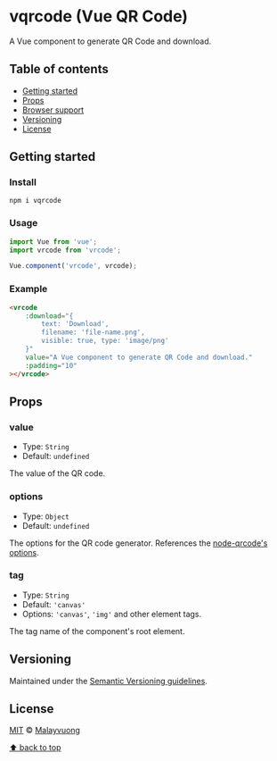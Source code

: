 # vqrcode (Vue QR Code)

A Vue component to generate QR Code and download.

## Table of contents

- [Getting started](#getting-started)
- [Props](#props)
- [Browser support](#browser-support)
- [Versioning](#versioning)
- [License](#license)

## Getting started

### Install
```shell
npm i vqrcode
```

### Usage
```js
import Vue from 'vue';
import vrcode from 'vrcode';

Vue.component('vrcode', vrcode);
```
### Example
```html
<vrcode
    :download="{
        text: 'Download',
        filename: 'file-name.png',
        visible: true, type: 'image/png'
    }"
    value="A Vue component to generate QR Code and download."
    :padding="10"
></vrcode>
```

## Props

### value

- Type: `String`
- Default: `undefined`

The value of the QR code.

### options

- Type: `Object`
- Default: `undefined`

The options for the QR code generator. References the [node-qrcode's options](https://github.com/soldair/node-qrcode#qr-code-options).

### tag

- Type: `String`
- Default: `'canvas'`
- Options: `'canvas'`, `'img'` and other element tags.

The tag name of the component's root element.

## Versioning

Maintained under the [Semantic Versioning guidelines](https://semver.org/).

## License

[MIT](https://opensource.org/licenses/MIT) © [Malayvuong](https://malayvuong.com/)

[⬆ back to top](#table-of-contents)